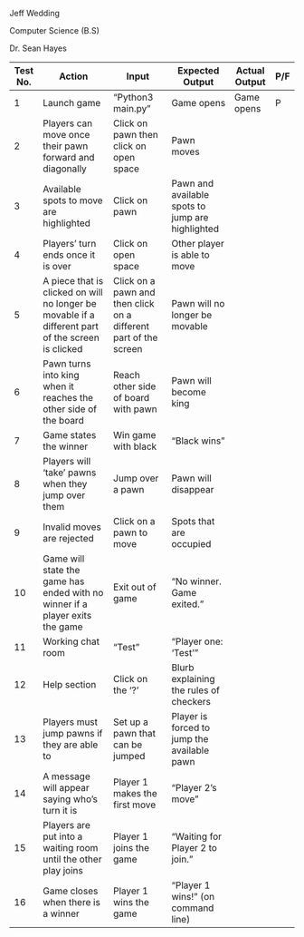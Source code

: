 Jeff Wedding

Computer Science (B.S)

Dr. Sean Hayes

| Test No. | Action | Input | Expected Output | Actual Output | P/F |
| --- | --- | --- | --- | --- | --- |
| 1   | Launch game | “Python3 main.py” | Game opens | Game opens | P   |
| 2   | Players can move once their pawn forward and diagonally | Click on pawn then click on open space | Pawn moves |     |     |
| 3   | Available spots to move are highlighted | Click on pawn | Pawn and available spots to jump are highlighted |     |     |
| 4   | Players’ turn ends once it is over | Click on open space | Other player is able to move |     |     |
| 5   | A piece that is clicked on will no longer be movable if a different part of the screen is clicked | Click on a pawn and then click on a different part of the screen | Pawn will no longer be movable |     |     |
| 6   | Pawn turns into king when it reaches the other side of the board | Reach other side of board with pawn | Pawn will become king |     |     |
| 7   | Game states the winner | Win game with black | “Black wins” |     |     |
| 8   | Players will ‘take’ pawns when they jump over them | Jump over a pawn | Pawn will disappear |     |     |
| 9   | Invalid moves are rejected | Click on a pawn to move | Spots that are occupied |     |     |
| 10  | Game will state the game has ended with no winner if a player exits the game | Exit out of game | “No winner. Game exited.” |     |     |
| 11  | Working chat room | “Test” | “Player one: ‘Test’” |     |     |
| 12  | Help section | Click on the ‘?’ | Blurb explaining the rules of checkers |     |     |
| 13  | Players must jump pawns if they are able to | Set up a pawn that can be jumped | Player is forced to jump the available pawn |     |     |
| 14  | A message will appear saying who’s turn it is | Player 1 makes the first move | “Player 2’s move” |     |     |
| 15  | Players are put into a waiting room until the other play joins | Player 1 joins the game | “Waiting for Player 2 to join.” |     |     |
| 16  | Game closes when there is a winner | Player 1 wins the game | “Player 1 wins!” (on command line) |     |     |